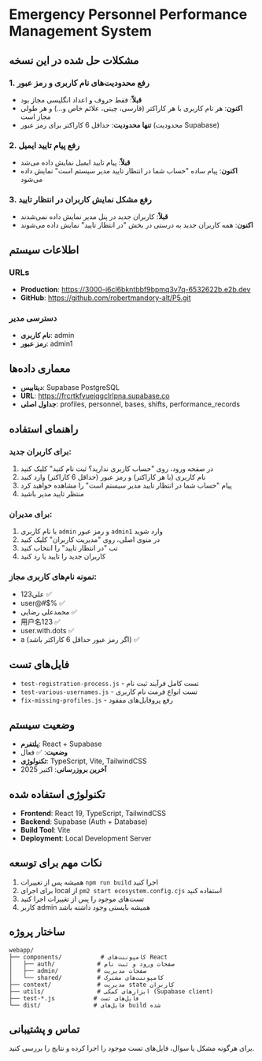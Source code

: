 # Emergency Personnel Performance Management System

## مشکلات حل شده در این نسخه

### 1. رفع محدودیت‌های نام کاربری و رمز عبور
- **قبلاً**: فقط حروف و اعداد انگلیسی مجاز بود
- **اکنون**: هر نام کاربری با هر کاراکتر (فارسی، چینی، علائم خاص و...) و هر طولی مجاز است
- **تنها محدودیت**: حداقل 6 کاراکتر برای رمز عبور (محدودیت Supabase)

### 2. رفع پیام تایید ایمیل
- **قبلاً**: پیام تایید ایمیل نمایش داده می‌شد
- **اکنون**: پیام ساده "حساب شما در انتظار تایید مدیر سیستم است" نمایش داده می‌شود

### 3. رفع مشکل نمایش کاربران در انتظار تایید
- **قبلاً**: کاربران جدید در پنل مدیر نمایش داده نمی‌شدند
- **اکنون**: همه کاربران جدید به درستی در بخش "در انتظار تایید" نمایش داده می‌شوند

## اطلاعات سیستم

### URLs
- **Production**: https://3000-i6cl6bkntbbf9bpmq3v7q-6532622b.e2b.dev
- **GitHub**: https://github.com/robertmandory-alt/P5.git

### دسترسی مدیر
- **نام کاربری**: admin
- **رمز عبور**: admin1

## معماری داده‌ها
- **دیتابیس**: Supabase PostgreSQL
- **URL**: https://frcrtkfyuejqgclrlpna.supabase.co
- **جداول اصلی**: profiles, personnel, bases, shifts, performance_records

## راهنمای استفاده

### برای کاربران جدید:
1. در صفحه ورود، روی "حساب کاربری ندارید؟ ثبت نام کنید" کلیک کنید
2. نام کاربری (با هر کاراکتر) و رمز عبور (حداقل 6 کاراکتر) وارد کنید
3. پیام "حساب شما در انتظار تایید مدیر سیستم است" را مشاهده خواهید کرد
4. منتظر تایید مدیر باشید

### برای مدیران:
1. با نام کاربری `admin` و رمز عبور `admin1` وارد شوید
2. در منوی اصلی، روی "مدیریت کاربران" کلیک کنید
3. تب "در انتظار تایید" را انتخاب کنید
4. کاربران جدید را تایید یا رد کنید

### نمونه نام‌های کاربری مجاز:
- علی123 ✅
- user@#$% ✅
- محمدعلی رضایی ✅
- 用户名123 ✅
- user.with.dots ✅
- a (اگر رمز عبور حداقل 6 کاراکتر باشد) ✅

## فایل‌های تست
- `test-registration-process.js` - تست کامل فرآیند ثبت نام
- `test-various-usernames.js` - تست انواع فرمت نام کاربری
- `fix-missing-profiles.js` - رفع پروفایل‌های مفقود

## وضعیت سیستم
- **پلتفرم**: React + Supabase
- **وضعیت**: ✅ فعال
- **تکنولوژی**: TypeScript, Vite, TailwindCSS
- **آخرین بروزرسانی**: اکتبر 2025

## تکنولوژی استفاده شده
- **Frontend**: React 19, TypeScript, TailwindCSS
- **Backend**: Supabase (Auth + Database)
- **Build Tool**: Vite
- **Deployment**: Local Development Server

## نکات مهم برای توسعه
1. همیشه پس از تغییرات `npm run build` اجرا کنید
2. برای اجرای local از `pm2 start ecosystem.config.cjs` استفاده کنید
3. تست‌های موجود را پس از تغییرات اجرا کنید
4. کاربر admin همیشه بایستی وجود داشته باشد

## ساختار پروژه
```
webapp/
├── components/           # کامپوننت‌های React
│   ├── auth/            # صفحات ورود و ثبت نام
│   ├── admin/           # صفحات مدیریت
│   └── shared/          # کامپوننت‌های مشترک
├── context/             # مدیریت state کاربران
├── utils/               # ابزارهای کمکی (Supabase client)
├── test-*.js           # فایل‌های تست
└── dist/               # فایل‌های build شده
```

## تماس و پشتیبانی
برای هرگونه مشکل یا سوال، فایل‌های تست موجود را اجرا کرده و نتایج را بررسی کنید.